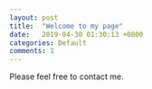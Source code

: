 ```yaml
---
layout: post
title:  "Welcome to my page"
date:   2019-04-30 01:30:13 +0800
categories: Default
comments: 1
---
```

Please feel free to contact me.
